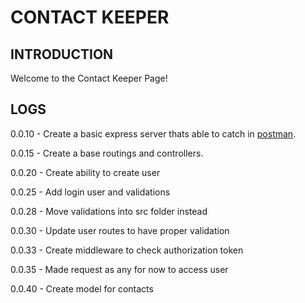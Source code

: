 # CONTACT KEEPER

## INTRODUCTION

Welcome to the Contact Keeper Page!

## LOGS
[postman]: https://www.postman.com/

0.0.10 - Create a basic express server thats able to catch in [postman][postman].

0.0.15 - Create a base routings and controllers.

0.0.20 - Create ability to create user

0.0.25 - Add login user and validations

0.0.28 - Move validations into src folder instead

0.0.30 - Update user routes to have proper validation

0.0.33 - Create middleware to check authorization token

0.0.35 - Made request as any for now to access user

0.0.40 - Create model for contacts